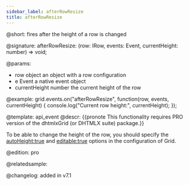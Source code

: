 ```yaml
---
sidebar_label: afterRowResize
title: afterRowResize
---
```



@short: fires after the height of a row is changed

@signature: afterRowResize: (row: IRow, events: Event, currentHeight: number) => void;

@params:
- row			object		an object with a row configuration
- e	            Event	    a native event object
- currentHeight	number		the current height of the row




@example:
grid.events.on("afterRowResize", function(row, events, currentHeight) {
    console.log("Current row height:", currentHeight);
});


@template:	api_event
@descr:
{{pronote This functionality requires PRO version of the dhtmlxGrid (or DHTMLX suite) package.}}

To be able to change the height of the row, you should specify the [autoHeight:true](grid/api/grid_autoheight_config.md) and [editable:true](grid/api/grid_editable_config.md) options in the configuration of Grid.  

@edition: pro	

@relatedsample:
	

@changelog: added in v7.1

